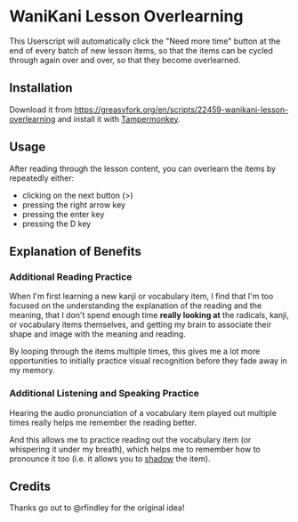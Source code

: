# WaniKani Lesson Overlearning

This Userscript will automatically click the "Need more time" button at the end of every batch of new lesson items, so that the items can be cycled through again over and over, so that they become overlearned.

## Installation

Download it from <https://greasyfork.org/en/scripts/22459-wanikani-lesson-overlearning> and install it with [Tampermonkey](https://tampermonkey.net/).

## Usage

After reading through the lesson content, you can overlearn the items by repeatedly either:

- clicking on the next button (>)
- pressing the right arrow key
- pressing the enter key
- pressing the D key

## Explanation of Benefits

### Additional Reading Practice

When I'm first learning a new kanji or vocabulary item, I find that I'm too focused on the understanding the explanation of the reading and the meaning, that I don't spend enough time **really looking at** the radicals, kanji, or vocabulary items themselves, and getting my brain to associate their shape and image with the meaning and reading.

By looping through the items multiple times, this gives me a lot more opportunities to initially practice visual recognition before they fade away in my memory.

### Additional Listening and Speaking Practice

Hearing the audio pronunciation of a vocabulary item played out multiple times really helps me remember the reading better.

And this allows me to practice reading out the vocabulary item (or whispering it under my breath), which helps me to remember how to pronounce it too (i.e. it allows you to [shadow](http://learnanylanguage.wikia.com/wiki/Shadowing) the item).

## Credits

Thanks go out to @rfindley for the original idea!
